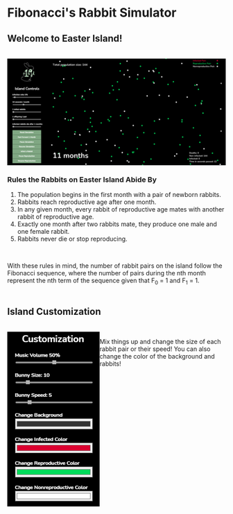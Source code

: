 # Fibonacci's Rabbit Simulator #

## Welcome to Easter Island! ##
<br>

<img align="center" src="Images/screenshot_1.png" alt="Screenshot of simulation">

<br>

### Rules the Rabbits on Easter Island Abide By ###
1. The population begins in the first month with a pair of newborn rabbits.
2. Rabbits reach reproductive age after one month.
3. In any given month, every rabbit of reproductive age mates with another rabbit of reproductive age.
4. Exactly one month after two rabbits mate, they produce one male and one female rabbit.
5. Rabbits never die or stop reproducing.

<br>


With these rules in mind, the number of rabbit pairs on the island follow the Fibonacci sequence, where the number of pairs during the nth month represent the nth term of the sequence given that F<sub>0</sub> = 1 and  F<sub>1</sub> = 1.
<br>
<br>


## Island Customization ##
<br>

<img align="left" src="Images/screenshot_2.png" alt="Customization Sidebar">

Mix things up and change the size of each rabbit pair or their speed! You can also change the color of the background and rabbits!